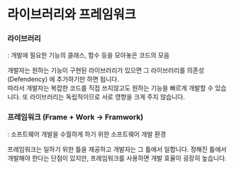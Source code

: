 # 라이브러리와 프레임워크

### 라이브러리
: 개발에 필요한 기능의 클래스, 함수 등을 모아놓은 코드의 모음

개발자는 원하는 기능이 구현된 라이브러리가 있으면 그 라이브러리를 의존성 (Defendency) 에 추가하기만 하면 됩니다.<br>
따라서 개발자는 복잡한 코드를 직접 쓰지않고도 원하는 기능을 빠르게 개발할 수 있습니다. 또 라이브러리는 독립적이므로 서로 영향을 크게 주지 않습니다.

### 프레임워크 (Frame + Work -> Framwork)
: 소프트웨어 개발을 수월하게 하기 위한 소프트웨어 개발 환경

프레임워크는 일하기 위한 틀을 제공하고 개발자는 그 틀에서 일합니다. 정해진 틀에서 개발해야 한다는 단점이 있지만, 프레임워크를 사용하면 개발 효율이 굉장히 높습니다.